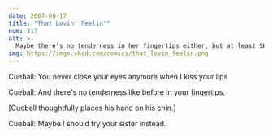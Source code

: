 ```yaml
---
date: 2007-09-17
title: "That Lovin' Feelin'"
num: 317
alt: >-
  Maybe there's no tenderness in her fingertips either, but at least SHE puts out.
img: https://imgs.xkcd.com/comics/that_lovin_feelin.png
---
```

Cueball: You never close your eyes anymore when I kiss your lips

Cueball: And there's no tenderness like before in your fingertips.

[Cueball thoughtfully places his hand on his chin.]

Cueball: Maybe I should try your sister instead.